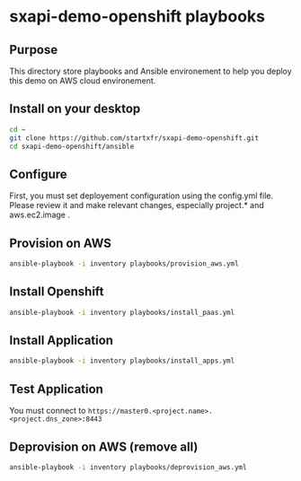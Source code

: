 # sxapi-demo-openshift playbooks

## Purpose

This directory store playbooks and Ansible environement to help you deploy this demo on
AWS cloud environement.

## Install on your desktop

```bash
cd ~
git clone https://github.com/startxfr/sxapi-demo-openshift.git
cd sxapi-demo-openshift/ansible
``` 

## Configure

First, you must set deployement configuration using the config.yml file. Please review it
and make relevant changes, especially project.* and aws.ec2.image .


## Provision on AWS

```bash
ansible-playbook -i inventory playbooks/provision_aws.yml
```

## Install Openshift

```bash
ansible-playbook -i inventory playbooks/install_paas.yml
```

## Install Application

```bash
ansible-playbook -i inventory playbooks/install_apps.yml
```

## Test Application

You must connect to ``https://master0.<project.name>.<project.dns_zone>:8443``

## Deprovision on AWS (remove all)

```bash
ansible-playbook -i inventory playbooks/deprovision_aws.yml
```